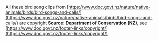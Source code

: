 All these bird song clips from [https://www.doc.govt.nz/nature/native-animals/birds/bird-songs-and-calls/](https://www.doc.govt.nz/nature/native-animals/birds/bird-songs-and-calls/) are copyright **Source: Department of Conservation (NZ)**, see [https://www.doc.govt.nz/footer-links/copyright/](https://www.doc.govt.nz/footer-links/copyright/)